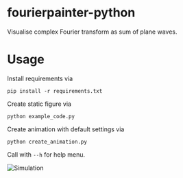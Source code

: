 # fourierpainter-python
Visualise complex Fourier transform as sum of plane waves. 

# Usage

Install requirements via 

```
pip install -r requirements.txt
```

Create static figure via 
```
python example_code.py
```

Create animation with default settings via
```
python create_animation.py
```
Call with ```--h``` for help menu. 

![Simulation](./animation.gif)

